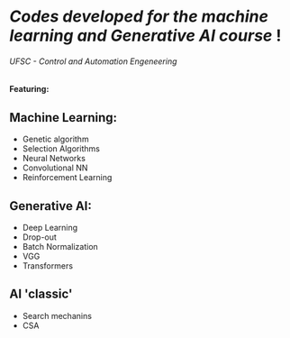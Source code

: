# *Codes developed for the machine learning and Generative AI course* !
###### UFSC - Control and Automation Engeneering

#### Featuring:

## Machine Learning:
* Genetic algorithm
* Selection Algorithms
* Neural Networks
* Convolutional NN 
* Reinforcement Learning

## Generative AI:
* Deep Learning
* Drop-out
* Batch Normalization
* VGG
* Transformers

## AI 'classic'
* Search mechanins
* CSA
